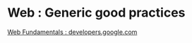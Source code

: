 # Web : Generic good practices

[Web Fundamentals : developers.google.com](https://developers.google.com/web/fundamentals/)
